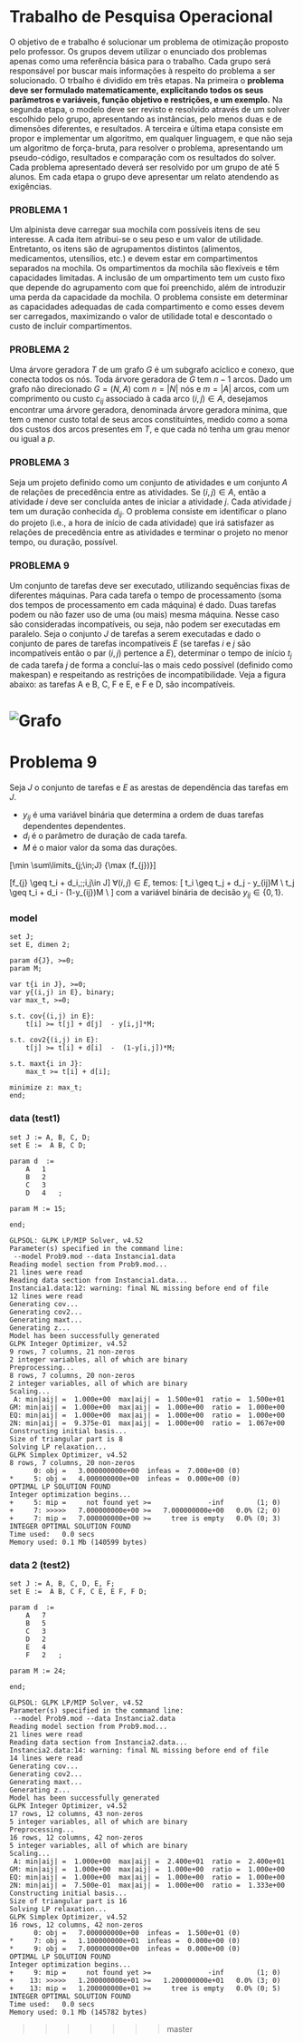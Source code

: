 # Trabalho de Pesquisa Operacional

O objetivo de e trabalho é solucionar um problema de otimização proposto pelo professor. Os grupos devem utilizar o enunciado dos problemas apenas como uma referência básica para o trabalho. Cada grupo será responsável por buscar mais informações à respeito do problema a ser solucionado. O trbalho é dividido em três etapas. Na primeira o **problema deve ser formulado matematicamente, explicitando todos os seus parâmetros e variáveis, função objetivo e restrições, e um exemplo.** Na segunda etapa, o modelo deve ser revisto e resolvido através de um solver escolhido pelo grupo, apresentando as instâncias, pelo menos duas e de dimensões diferentes, e resultados. A terceira e última etapa consiste em propor e implementar um algoritmo, em qualquer linguagem, e que não seja um algoritmo de força-bruta, para resolver o problema, apresentando um pseudo-código, resultados e comparação com os resultados do solver. Cada problema apresentado deverá ser resolvido por um grupo de até 5 alunos. Em cada etapa o grupo deve apresentar um relato atendendo as exigências.

### PROBLEMA 1
Um alpinista deve carregar sua mochila com possíveis itens de seu interesse. A cada item atribui-se o seu peso e um valor de utilidade. Entretanto, os itens são de agrupamentos distintos (alimentos, medicamentos, utensílios, etc.) e devem estar em compartimentos separados na mochila. Os ompartimentos da mochila são flexíveis e têm capacidades limitadas. A inclusão de um ompartimento tem um custo fixo que depende do agrupamento com que foi preenchido, além de introduzir uma perda da capacidade da mochila. O problema consiste em determinar as capacidades adequadas de cada compartimento e como esses devem ser carregados, maximizando o valor de utilidade total e descontado o custo de incluir compartimentos.

### PROBLEMA 2
Uma árvore geradora $T$ de um grafo $G$ é um subgrafo acíclico e conexo, que conecta todos os nós. Toda árvore geradora de $G$ tem $n - 1$ arcos. Dado um grafo não direcionado $G = (N, A)$ com $n = |N|$ nós e $m = |A|$ arcos, com um comprimento ou custo $c_{ij}$ associado à cada arco $(i, j) \in A$, desejamos encontrar uma árvore geradora, denominada árvore geradora mínima, que tem o menor custo total de seus arcos constituíntes, medido como a soma dos custos dos arcos presentes em $T$, e que cada nó tenha um grau menor ou igual a $p$.

### PROBLEMA 3
Seja um projeto definido como um conjunto de atividades e um conjunto $A$ de relações de precedência entre as atividades. Se $(i, j) \in A$, então a atividade $i$ deve ser concluída antes de iniciar a atividade $j$. Cada atividade $j$ tem um duração conhecida $d_{ij}$. O problema consiste em identificar o plano do projeto (i.e., a hora de início de cada atividade) que irá satisfazer as relações de precedência entre as atividades e terminar o projeto no menor tempo, ou duração, possível.

### PROBLEMA 9
Um conjunto de tarefas deve ser executado, utilizando sequências fixas de diferentes máquinas. Para cada tarefa o tempo de processamento (soma dos tempos de processamento em cada máquina) é dado. Duas tarefas podem ou não fazer uso de uma (ou mais) mesma máquina. Nesse caso são consideradas incompatíveis, ou seja, não podem ser executadas em paralelo. Seja o conjunto $J$ de tarefas a serem executadas e dado o conjunto de pares de tarefas incompatíveis $E$ (se tarefas $i$ e $j$ são incompatíveis então o par $(i,j)$ pertence a $E$), determinar o tempo de início $t_j$ de cada tarefa $j$ de forma a concluí-las o mais cedo possível (definido como makespan) e respeitando as restrições de incompatibilidade. Veja a figura abaixo: as tarefas A e B, C, F e E, e F e D, são incompatíveis.

![Grafo](img/09.jpg)
=======
# Problema 9

Seja $J$ o conjunto de tarefas e $E$ as arestas de dependência das tarefas em $J$.

- $y_{ij}$ é uma variável binária que determina a ordem de duas tarefas dependentes dependentes.
- $d_i$ é o parâmetro de duração de cada tarefa.
- $M$ é o maior valor da soma das durações.

\[\min \sum\limits_{j\;\in\;J} {\max (f_{j})}\]

\[f_{j} \geq t_i + d_i,\;\;i,j\in J\]
$\forall (i,j) \in E$, temos:
\[
t_i \geq t_j + d_j - y_{ij}M \\
t_j \geq t_i + d_i - (1-y_{ij})M \\
\]
com a variável binária de decisão $y_{ij} \in \{0,1\}$.


### model

```
set J;
set E, dimen 2;

param d{J}, >=0;
param M;

var t{i in J}, >=0;
var y{(i,j) in E}, binary;
var max_t, >=0;

s.t. cov{(i,j) in E}:
	t[i] >= t[j] + d[j]  - y[i,j]*M;

s.t. cov2{(i,j) in E}:
	t[j] >= t[i] + d[i]  -  (1-y[i,j])*M;

s.t. maxt{i in J}:
	max_t >= t[i] + d[i];

minimize z: max_t;
end;

```

### data (test1)

```
set J := A, B, C, D;
set E :=  A B, C D;

param d  :=
	A	1
	B	2
	C	3
	D	4	;

param M := 15;

end;
```

```
GLPSOL: GLPK LP/MIP Solver, v4.52
Parameter(s) specified in the command line:
 --model Prob9.mod --data Instancia1.data
Reading model section from Prob9.mod...
21 lines were read
Reading data section from Instancia1.data...
Instancia1.data:12: warning: final NL missing before end of file
12 lines were read
Generating cov...
Generating cov2...
Generating maxt...
Generating z...
Model has been successfully generated
GLPK Integer Optimizer, v4.52
9 rows, 7 columns, 21 non-zeros
2 integer variables, all of which are binary
Preprocessing...
8 rows, 7 columns, 20 non-zeros
2 integer variables, all of which are binary
Scaling...
 A: min|aij| =  1.000e+00  max|aij| =  1.500e+01  ratio =  1.500e+01
GM: min|aij| =  1.000e+00  max|aij| =  1.000e+00  ratio =  1.000e+00
EQ: min|aij| =  1.000e+00  max|aij| =  1.000e+00  ratio =  1.000e+00
2N: min|aij| =  9.375e-01  max|aij| =  1.000e+00  ratio =  1.067e+00
Constructing initial basis...
Size of triangular part is 8
Solving LP relaxation...
GLPK Simplex Optimizer, v4.52
8 rows, 7 columns, 20 non-zeros
      0: obj =   3.000000000e+00  infeas =  7.000e+00 (0)
*     5: obj =   4.000000000e+00  infeas =  0.000e+00 (0)
OPTIMAL LP SOLUTION FOUND
Integer optimization begins...
+     5: mip =     not found yet >=              -inf        (1; 0)
+     7: >>>>>   7.000000000e+00 >=   7.000000000e+00   0.0% (2; 0)
+     7: mip =   7.000000000e+00 >=     tree is empty   0.0% (0; 3)
INTEGER OPTIMAL SOLUTION FOUND
Time used:   0.0 secs
Memory used: 0.1 Mb (140599 bytes)

```

### data 2 (test2)

```
set J := A, B, C, D, E, F;
set E :=  A B, C F, C E, E F, F D;

param d  :=
	A	7
	B	5
	C	3
	D	2
	E	4
	F	2	;

param M := 24;

end;
```

```
GLPSOL: GLPK LP/MIP Solver, v4.52
Parameter(s) specified in the command line:
 --model Prob9.mod --data Instancia2.data
Reading model section from Prob9.mod...
21 lines were read
Reading data section from Instancia2.data...
Instancia2.data:14: warning: final NL missing before end of file
14 lines were read
Generating cov...
Generating cov2...
Generating maxt...
Generating z...
Model has been successfully generated
GLPK Integer Optimizer, v4.52
17 rows, 12 columns, 43 non-zeros
5 integer variables, all of which are binary
Preprocessing...
16 rows, 12 columns, 42 non-zeros
5 integer variables, all of which are binary
Scaling...
 A: min|aij| =  1.000e+00  max|aij| =  2.400e+01  ratio =  2.400e+01
GM: min|aij| =  1.000e+00  max|aij| =  1.000e+00  ratio =  1.000e+00
EQ: min|aij| =  1.000e+00  max|aij| =  1.000e+00  ratio =  1.000e+00
2N: min|aij| =  7.500e-01  max|aij| =  1.000e+00  ratio =  1.333e+00
Constructing initial basis...
Size of triangular part is 16
Solving LP relaxation...
GLPK Simplex Optimizer, v4.52
16 rows, 12 columns, 42 non-zeros
      0: obj =   7.000000000e+00  infeas =  1.500e+01 (0)
*     7: obj =   1.100000000e+01  infeas =  0.000e+00 (0)
*     9: obj =   7.000000000e+00  infeas =  0.000e+00 (0)
OPTIMAL LP SOLUTION FOUND
Integer optimization begins...
+     9: mip =     not found yet >=              -inf        (1; 0)
+    13: >>>>>   1.200000000e+01 >=   1.200000000e+01   0.0% (3; 0)
+    13: mip =   1.200000000e+01 >=     tree is empty   0.0% (0; 5)
INTEGER OPTIMAL SOLUTION FOUND
Time used:   0.0 secs
Memory used: 0.1 Mb (145782 bytes)
```
>>>>>>> master

